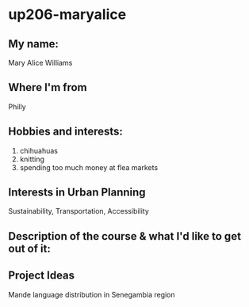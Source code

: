 # up206-maryalice
## My name:
Mary Alice Williams
## Where I'm from
Philly
## Hobbies and interests:
1. chihuahuas 
2. knitting
3. spending too much money at flea markets
## Interests in Urban Planning
Sustainability, Transportation, Accessibility
## Description of the course & what I'd like to get out of it:
## Project Ideas
Mande language distribution in Senegambia region
